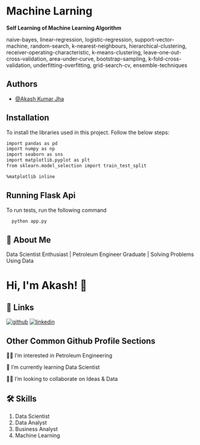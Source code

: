 
# **Machine Larning**

**Self Learning of Machine Learning Algorithm**


naive-bayes, 
linear-regression,
logistic-regression, 
support-vector-machine, 
random-search,
k-nearest-neighbours,
hierarchical-clustering, 
receiver-operating-characteristic, 
k-means-clustering, 
leave-one-out-cross-validation, 
area-under-curve, 
bootstrap-sampling, 
k-fold-cross-validation, 
underfitting-overfitting, 
grid-search-cv, 
ensemble-techniques

## Authors

- [@Akash Kumar Jha](https://github.com/Akash1070)


## Installation

To install the libraries used in this project. Follow the 
below steps:

```bash
import pandas as pd
import numpy as np
import seaborn as sns
import matplotlib.pyplot as plt
from sklearn.model_selection import train_test_split

%matplotlib inline
```
    
## Running Flask Api

To run tests, run the following command

```bash
  python app.py
```


## 🚀 About Me

Data Scientist Enthusiast | Petroleum Engineer Graduate | Solving Problems Using Data 


# Hi, I'm Akash! 👋


## 🔗 Links
[![github](https://img.shields.io/badge/github-000?style=for-the-badge&logo=ko-fi&logoColor=white)](https://github.com/Akash1070)
[![linkedin](https://img.shields.io/badge/linkedin-0A66C2?style=for-the-badge&logo=linkedin&logoColor=white)](https://www.linkedin.com/in/akashkumar107/)
## Other Common Github Profile Sections
👩‍💻 I’m interested in Petroleum Engineering

🧠 I’m currently learning Data Scientist

👯‍♀️ I’m looking to collaborate on Ideas & Data




## 🛠 Skills
1. Data Scientist
2. Data Analyst
3. Business Analyst
4. Machine Learning 

